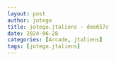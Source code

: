 ```yaml
---
layout: post
author: jotego
title: jotego.jtaliens - dee657c
date: 2024-06-28
categories: [Arcade, jtaliens]
tags: [jotego.jtaliens]
---
```


